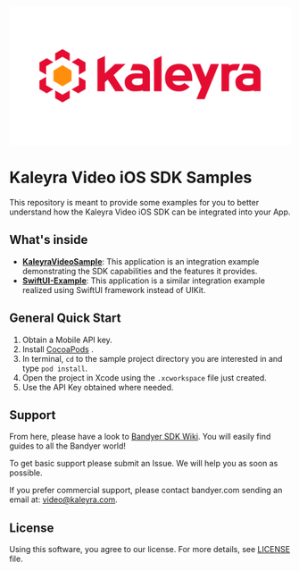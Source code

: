 <p align="center">
	<img src="img/kaleyra-video.png" alt="Kaleyra Logo" title="Kaleyra Video" />
</p>

# Kaleyra Video iOS SDK Samples

This repository is meant to provide some examples for you to better understand how the Kaleyra Video iOS SDK can be integrated into your App. 

## What's inside

- [**KaleyraVideoSample**](https://github.com/Bandyer/Bandyer-iOS-SDK-Samples-Swift/tree/master/KaleyraVideoSample):  This application is an integration example demonstrating the SDK capabilities and the features it provides.
- [**SwiftUI-Example**](https://github.com/Bandyer/Bandyer-iOS-SDK-Samples-Swift/tree/master/SwiftUI-Example): This application is a similar integration example realized using SwiftUI framework instead of UIKit.

## General Quick Start

1. Obtain a Mobile API key.
2. Install [CocoaPods](https://guides.cocoapods.org/using/getting-started.html#getting-started) .
3. In terminal, `cd` to the sample project directory you are interested in and type `pod install`.
4. Open the project in Xcode using the `.xcworkspace` file just created.
5. Use the API Key obtained where needed.

## Support

From here, please have a look to [Bandyer SDK Wiki](https://github.com/Bandyer/Bandyer-iOS-SDK/wiki). You will easily find guides to all the Bandyer world! 

To get basic support please submit an Issue. We will help you as soon as possible.

If you prefer commercial support, please contact bandyer.com sending an email at: [video@kaleyra.com](mailto:video@kaleyra.com).

## License

Using this software, you agree to our license. For more details, see [LICENSE](https://github.com/Bandyer/Bandyer-iOS-SDK-Samples-Swift/blob/master/LICENSE) file.

